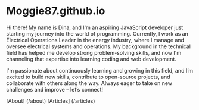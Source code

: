 # Moggie87.github.io

Hi there! 
My name is Dina, and I'm an aspiring JavaScript developer just starting my journey into the world of programming. 
Currently, I work as an Electrical Operations Leader in the energy industry, where I manage and oversee electrical systems and operations. 
My background in the technical field has helped me develop strong problem-solving skills, and now I'm channeling that expertise into learning coding and web development.

I'm passionate about continuously learning and growing in this field, and I’m excited to build new skills, contribute to open-source projects, and collaborate with others along the way. 
Always eager to take on new challenges and improve – let’s connect!

[About] (/about)
[Articles] (/articles)
